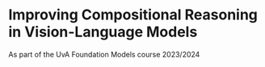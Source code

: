 # Improving Compositional Reasoning in Vision-Language Models
As part of the UvA Foundation Models course 2023/2024 